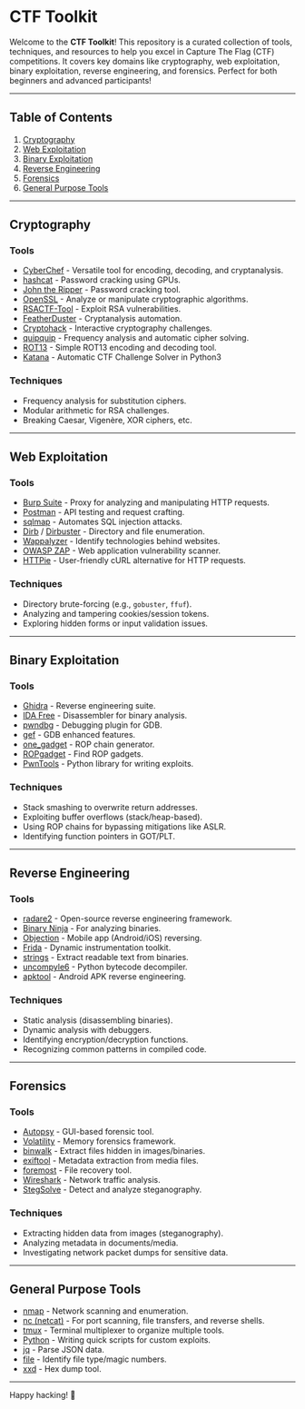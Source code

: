 # CTF Toolkit

Welcome to the **CTF Toolkit**! This repository is a curated collection of tools, techniques, and resources to help you excel in Capture The Flag (CTF) competitions. It covers key domains like cryptography, web exploitation, binary exploitation, reverse engineering, and forensics. Perfect for both beginners and advanced participants!

---

## Table of Contents
1. [Cryptography](#cryptography)
2. [Web Exploitation](#web-exploitation)
3. [Binary Exploitation](#binary-exploitation)
4. [Reverse Engineering](#reverse-engineering)
5. [Forensics](#forensics)
6. [General Purpose Tools](#general-purpose-tools)

---

## Cryptography

### **Tools**
- [CyberChef](https://gchq.github.io/CyberChef/) - Versatile tool for encoding, decoding, and cryptanalysis.
- [hashcat](https://hashcat.net/hashcat/) - Password cracking using GPUs.
- [John the Ripper](https://www.openwall.com/john/) - Password cracking tool.
- [OpenSSL](https://www.openssl.org/) - Analyze or manipulate cryptographic algorithms.
- [RSACTF-Tool](https://github.com/Ganapati/RsaCtfTool) - Exploit RSA vulnerabilities.
- [FeatherDuster](https://github.com/nccgroup/featherduster) - Cryptanalysis automation.
- [Cryptohack](https://cryptohack.org/) - Interactive cryptography challenges.
- [quipquip](https://quipqiup.com/) - Frequency analysis and automatic cipher solving.
- [ROT13](https://rot13.com/) - Simple ROT13 encoding and decoding tool.
- [Katana](https://github.com/JohnHammond/katana) - Automatic CTF Challenge Solver in Python3

### **Techniques**
- Frequency analysis for substitution ciphers.
- Modular arithmetic for RSA challenges.
- Breaking Caesar, Vigenère, XOR ciphers, etc.

---

## Web Exploitation

### **Tools**
- [Burp Suite](https://portswigger.net/burp) - Proxy for analyzing and manipulating HTTP requests.
- [Postman](https://www.postman.com/) - API testing and request crafting.
- [sqlmap](https://sqlmap.org/) - Automates SQL injection attacks.
- [Dirb](https://tools.kali.org/web-applications/dirb) / [Dirbuster](https://www.kali.org/tools/dirbuster/) - Directory and file enumeration.
- [Wappalyzer](https://www.wappalyzer.com/) - Identify technologies behind websites.
- [OWASP ZAP](https://www.zaproxy.org/) - Web application vulnerability scanner.
- [HTTPie](https://httpie.io/) - User-friendly cURL alternative for HTTP requests.

### **Techniques**
- Directory brute-forcing (e.g., `gobuster`, `ffuf`).
- Analyzing and tampering cookies/session tokens.
- Exploring hidden forms or input validation issues.

---

## Binary Exploitation

### **Tools**
- [Ghidra](https://ghidra-sre.org/) - Reverse engineering suite.
- [IDA Free](https://hex-rays.com/ida-free/) - Disassembler for binary analysis.
- [pwndbg](https://github.com/pwndbg/pwndbg) - Debugging plugin for GDB.
- [gef](https://github.com/hugsy/gef) - GDB enhanced features.
- [one_gadget](https://github.com/david942j/one_gadget) - ROP chain generator.
- [ROPgadget](https://github.com/JonathanSalwan/ROPgadget) - Find ROP gadgets.
- [PwnTools](https://github.com/Gallopsled/pwntools) - Python library for writing exploits.

### **Techniques**
- Stack smashing to overwrite return addresses.
- Exploiting buffer overflows (stack/heap-based).
- Using ROP chains for bypassing mitigations like ASLR.
- Identifying function pointers in GOT/PLT.

---

## Reverse Engineering

### **Tools**
- [radare2](https://github.com/radareorg/radare2) - Open-source reverse engineering framework.
- [Binary Ninja](https://binary.ninja/) - For analyzing binaries.
- [Objection](https://github.com/sensepost/objection) - Mobile app (Android/iOS) reversing.
- [Frida](https://frida.re/) - Dynamic instrumentation toolkit.
- [strings](https://man7.org/linux/man-pages/man1/strings.1.html) - Extract readable text from binaries.
- [uncompyle6](https://github.com/rocky/python-uncompyle6) - Python bytecode decompiler.
- [apktool](https://ibotpeaches.github.io/Apktool/) - Android APK reverse engineering.

### **Techniques**
- Static analysis (disassembling binaries).
- Dynamic analysis with debuggers.
- Identifying encryption/decryption functions.
- Recognizing common patterns in compiled code.

---

## Forensics

### **Tools**
- [Autopsy](https://www.autopsy.com/) - GUI-based forensic tool.
- [Volatility](https://www.volatilityfoundation.org/) - Memory forensics framework.
- [binwalk](https://github.com/ReFirmLabs/binwalk) - Extract files hidden in images/binaries.
- [exiftool](https://exiftool.org/) - Metadata extraction from media files.
- [foremost](https://foremost.sourceforge.net/) - File recovery tool.
- [Wireshark](https://www.wireshark.org/) - Network traffic analysis.
- [StegSolve](https://github.com/zardus/ctf-tools/tree/master/stegsolve) - Detect and analyze steganography.

### **Techniques**
- Extracting hidden data from images (steganography).
- Analyzing metadata in documents/media.
- Investigating network packet dumps for sensitive data.

---

## General Purpose Tools

- [nmap](https://nmap.org/) - Network scanning and enumeration.
- [nc (netcat)](https://man7.org/linux/man-pages/man1/nc.1.html) - For port scanning, file transfers, and reverse shells.
- [tmux](https://github.com/tmux/tmux/wiki) - Terminal multiplexer to organize multiple tools.
- [Python](https://www.python.org/) - Writing quick scripts for custom exploits.
- [jq](https://stedolan.github.io/jq/) - Parse JSON data.
- [file](https://man7.org/linux/man-pages/man1/file.1.html) - Identify file type/magic numbers.
- [xxd](https://linux.die.net/man/1/xxd) - Hex dump tool.


---

Happy hacking! 🚀
